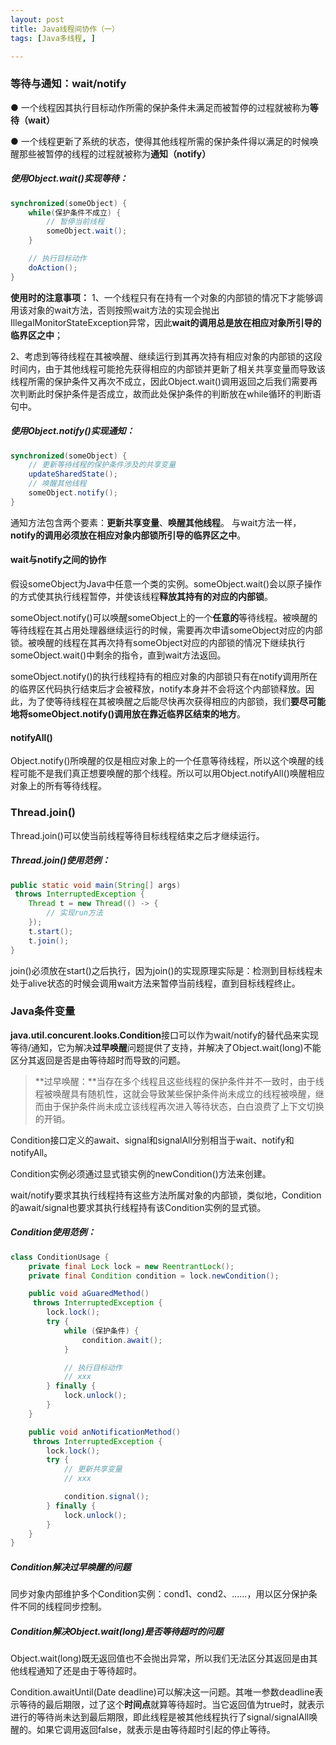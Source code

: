```yaml
---
layout: post
title: Java线程间协作（一）
tags: [Java多线程, ]

---
```


### 等待与通知：wait/notify

● 一个线程因其执行目标动作所需的保护条件未满足而被暂停的过程就被称为**等待（wait）**

● 一个线程更新了系统的状态，使得其他线程所需的保护条件得以满足的时候唤醒那些被暂停的线程的过程就被称为**通知（notify）**

##### 使用Object.wait()实现等待：
``` java
synchronized(someObject) {
	while(保护条件不成立) {
		// 暂停当前线程
		someObject.wait();
	}

	// 执行目标动作
	doAction();
}
```

**使用时的注意事项：**
1、一个线程只有在持有一个对象的内部锁的情况下才能够调用该对象的wait方法，否则按照wait方法的实现会抛出IllegalMonitorStateException异常，因此**wait的调用总是放在相应对象所引导的临界区之中**；

2、考虑到等待线程在其被唤醒、继续运行到其再次持有相应对象的内部锁的这段时间内，由于其他线程可能抢先获得相应的内部锁并更新了相关共享变量而导致该线程所需的保护条件又再次不成立，因此Object.wait()调用返回之后我们需要再次判断此时保护条件是否成立，故而此处保护条件的判断放在while循环的判断语句中。

##### 使用Object.notify()实现通知：
``` java
synchronized(someObject) {
	// 更新等待线程的保护条件涉及的共享变量
	updateSharedState();
	// 唤醒其他线程
	someObject.notify();
}
```

通知方法包含两个要素：**更新共享变量**、**唤醒其他线程**。
与wait方法一样，**notify的调用必须放在相应对象内部锁所引导的临界区之中**。

#### wait与notify之间的协作
假设someObject为Java中任意一个类的实例。someObject.wait()会以原子操作的方式使其执行线程暂停，并使该线程**释放其持有的对应的内部锁**。

someObject.notify()可以唤醒someObject上的一个**任意的**等待线程。被唤醒的等待线程在其占用处理器继续运行的时候，需要再次申请someObject对应的内部锁。被唤醒的线程在其再次持有someObject对应的内部锁的情况下继续执行someObject.wait()中剩余的指令，直到wait方法返回。

someObject.notify()的执行线程持有的相应对象的内部锁只有在notify调用所在的临界区代码执行结束后才会被释放，notify本身并不会将这个内部锁释放。因此，为了使等待线程在其被唤醒之后能尽快再次获得相应的内部锁，我们**要尽可能地将someObject.notify()调用放在靠近临界区结束的地方**。

#### notifyAll()
Object.notify()所唤醒的仅是相应对象上的一个任意等待线程，所以这个唤醒的线程可能不是我们真正想要唤醒的那个线程。所以可以用Object.notifyAll()唤醒相应对象上的所有等待线程。

### Thread.join()
Thread.join()可以使当前线程等待目标线程结束之后才继续运行。

##### Thread.join()使用范例：
``` java
public static void main(String[] args)
 throws InterruptedException {
	Thread t = new Thread(() -> {
		// 实现run方法
	});
	t.start();
    t.join();
}
```

join()必须放在start()之后执行，因为join()的实现原理实际是：检测到目标线程未处于alive状态的时候会调用wait方法来暂停当前线程，直到目标线程终止。

### Java条件变量

**java.util.concurent.looks.Condition**接口可以作为wait/notify的替代品来实现等待/通知，它为解决**过早唤醒**问题提供了支持，并解决了Object.wait(long)不能区分其返回是否是由等待超时而导致的问题。
> **过早唤醒：**当存在多个线程且这些线程的保护条件并不一致时，由于线程被唤醒具有随机性，这就会导致某些保护条件尚未成立的线程被唤醒，继而由于保护条件尚未成立该线程再次进入等待状态，白白浪费了上下文切换的开销。

Condition接口定义的await、signal和signalAll分别相当于wait、notify和notifyAll。

Condition实例必须通过显式锁实例的newCondition()方法来创建。

wait/notify要求其执行线程持有这些方法所属对象的内部锁，类似地，Condition的await/signal也要求其执行线程持有该Condition实例的显式锁。

##### Condition使用范例：
``` java
class ConditionUsage {
	private final Lock lock = new ReentrantLock();
    private final Condition condition = lock.newCondition();

    public void aGuaredMethod()
     throws InterruptedException {
        lock.lock();
        try {
            while (保护条件) {
                condition.await();
            }

            // 执行目标动作
            // xxx
        } finally {
            lock.unlock();
        }
    }

    public void anNotificationMethod()
     throws InterruptedException {
        lock.lock();
        try {
            // 更新共享变量
            // xxx

            condition.signal();
        } finally {
            lock.unlock();
        }
    }
}
```

##### Condition解决过早唤醒的问题
同步对象内部维护多个Condition实例：cond1、cond2、......，用以区分保护条件不同的线程同步控制。

##### Condition解决Object.wait(long)是否等待超时的问题
Object.wait(long)既无返回值也不会抛出异常，所以我们无法区分其返回是由其他线程通知了还是由于等待超时。

Condition.awaitUntil(Date deadline)可以解决这一问题。其唯一参数deadline表示等待的最后期限，过了这个**时间点**就算等待超时。当它返回值为true时，就表示进行的等待尚未达到最后期限，即此线程是被其他线程执行了signal/signalAll唤醒的。如果它调用返回false，就表示是由等待超时引起的停止等待。

